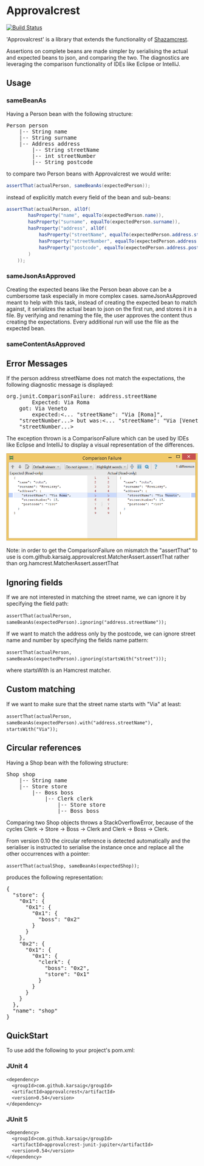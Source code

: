 Approvalcrest
===========
[![Build Status](https://travis-ci.org/karsaig/approvalcrest.svg?branch=master)](https://travis-ci.org/karsaig/approvalcrest)


'Approvalcrest' is a library that extends the functionality of [Shazamcrest](https://github.com/shazam/shazamcrest).

Assertions on complete beans are made simpler by serialising the actual and expected beans to json, and comparing
  the two. The diagnostics are leveraging the comparison functionality of IDEs like Eclipse or IntelliJ.


Usage
-----

### sameBeanAs

Having a Person bean with the following structure:

<pre>Person person
    |-- String name
    |-- String surname
    |-- Address address
        |-- String streetName
        |-- int streetNumber
        |-- String postcode</pre>

to compare two Person beans with Approvalcrest we would write:

```java
assertThat(actualPerson, sameBeanAs(expectedPerson));
```

instead of explicitly match every field of the bean and sub-beans:

```java
assertThat(actualPerson, allOf(
        hasProperty("name", equalTo(expectedPerson.name)),
        hasProperty("surname", equalTo(expectedPerson.surname)),
        hasProperty("address", allOf(
            hasProperty("streetName", equalTo(expectedPerson.address.streetName)),
            hasProperty("streetNumber", equalTo(expectedPerson.address.streetNumber)),
            hasProperty("postcode", equalTo(expectedPerson.address.postcode)))
        )
    ));
```

### sameJsonAsApproved

Creating the expected beans like the Person bean above can be a cumbersome task especially in more complex cases.
sameJsonAsApproved meant to help with this task, instead of creating the expected bean to match against, it serializes the actual bean to json on the first run, and stores it in a file.
By verifying and renaming the file, the user approves the content thus creating the expectations. Every additional run will use the file as the expected bean.



### sameContentAsApproved



Error Messages
-----

If the person address streetName does not match the expectations, the following diagnostic message is displayed:

<pre>org.junit.ComparisonFailure: address.streetName
        Expected: Via Roma
    got: Via Veneto
        expected:&lt;... "streetName": "Via [Roma]",
    "streetNumber...&gt; but was:&lt;... "streetName": "Via [Veneto]",
    "streetNumber...&gt;</pre>

The exception thrown is a ComparisonFailure which can be used by IDEs like Eclipse and IntelliJ to display a visual representation of the differences.

![Comparison failure diagnostic](/DiffScreenshot.png)

Note: in order to get the ComparisonFailure on mismatch the "assertThat" to use is com.github.karsaig.approvalcrest.MatcherAssert.assertThat 
rather than org.hamcrest.MatcherAssert.assertThat


Ignoring fields
-----

If we are not interested in matching the street name, we can ignore it by specifying the field path:

<code>assertThat(actualPerson, sameBeanAs(expectedPerson).ignoring("address.streetName"));</code>

If we want to match the address only by the postcode, we can ignore street name and number by specifying the fields name pattern:

<code>assertThat(actualPerson, sameBeanAs(expectedPerson).ignoring(startsWith("street")));</code>

where startsWith is an Hamcrest matcher.


Custom matching
-----

If we want to make sure that the street name starts with "Via" at least:

<code>assertThat(actualPerson, sameBeanAs(expectedPerson).with("address.streetName"), startsWith("Via"));</code>


Circular references
-----

Having a Shop bean with the following structure:

<pre>Shop shop
	|-- String name
    |-- Store store
        |-- Boss boss
            |-- Clerk clerk
                |-- Store store
                |-- Boss boss</pre>
        
Comparing two Shop objects throws a StackOverflowError, because of the cycles Clerk -> Store -> Boss -> Clerk and Clerk -> Boss -> Clerk.

From version 0.10 the circular reference is detected automatically and the serialiser is instructed to serialise the instance once and replace all the other occurrences with a pointer:

<code>assertThat(actualShop, sameBeanAs(expectedShop));</code>

produces the following representation:

<pre>{
  "store": {
    "0x1": {
      "0x1": {
        "0x1": {
          "boss": "0x2"
        }
      }
    },
    "0x2": {
      "0x1": {
        "0x1": {
          "clerk": {
            "boss": "0x2",
            "store": "0x1"
          }
        }
      }
    }
  },
  "name": "shop"
}</pre>


QuickStart
-----

To use add the following to your project's pom.xml:

### JUnit 4

    <dependency>
      <groupId>com.github.karsaig</groupId>
      <artifactId>approvalcrest</artifactId>
      <version>0.54</version>
    </dependency>

### JUnit 5

    <dependency>
      <groupId>com.github.karsaig</groupId>
      <artifactId>approvalcrest-junit-jupiter</artifactId>
      <version>0.54</version>
    </dependency>
